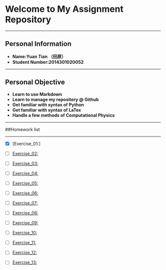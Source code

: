 # Welcome to My Assignment Repository

---
Personal Information
---
+ **Name:Yuan Tian （田原）**
+ **Student Number:2014301020052**

---
Personal Objective
---
+ **Learn to use Markdown**
+ **Learn to manage my repository @ Github**
+ **Get familiar with syntax of Python**
+ **Get familiar with syntax of LaTex**
+ **Handle a few methods of Computational Physics**

---
##Homework list

---
- [x] [Exercise_01:]
- [ ] [Exercise_02:](https://github.com/Rob1nTian/computationalphysics_N2014301020052/tree/master/Excercise_02)
- [ ] [Exercise_03:](https://github.com/Rob1nTian/computationalphysics_N2014301020052/blob/master/Exercise_03)
- [ ] [Exercise_04:](https://github.com/Rob1nTian/computationalphysics_N2014301020052/blob/master/Exercise_04)
- [ ] [Exercise_05:](https://github.com/Rob1nTian/computationalphysics_N2014301020052/blob/master/Exercise_05)
- [ ] [Exercise_06:](https://github.com/Rob1nTian/computationalphysics_N2014301020052/blob/master/Exercise_06)
- [ ] [Exercise_07:](https://github.com/Rob1nTian/computationalphysics_N2014301020052/blob/master/Exercise_07)
- [ ] [Exercise_08:](https://github.com/Rob1nTian/computationalphysics_N2014301020052/blob/master/Exercise_08)
- [ ] [Exercise_09:](https://github.com/Rob1nTian/computationalphysics_N2014301020052/blob/master/Exercise_09)
- [ ] [Exercise_10:](https://github.com/Rob1nTian/computationalphysics_N2014301020052/blob/master/Exercise_10)
- [ ] [Exercise_11:](https://github.com/Rob1nTian/computationalphysics_N2014301020052/blob/master/Exercise_11)
- [ ] [Exercise_12:](https://github.com/Rob1nTian/computationalphysics_N2014301020052/blob/master/Exercise_12)
- [ ] [Exercise_13:](https://github.com/Rob1nTian/computationalphysics_N2014301020052/blob/master/Exercise_13)






